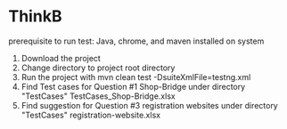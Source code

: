 # ThinkB
prerequisite to run test:
Java, chrome, and maven installed on system
1. Download the project
2. Change directory to project root directory
3. Run the project with
 mvn clean test -DsuiteXmlFile=testng.xml
4. Find Test cases for Question #1 Shop-Bridge under directory "TestCases"
TestCases_Shop-Bridge.xlsx
5. Find suggestion for Question #3 registration websites  under directory "TestCases"
registration-website.xlsx
